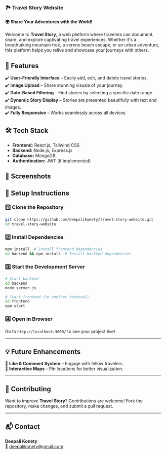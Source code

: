 ### 🏞️ Travel Story Website  

#### 🌍 Share Your Adventures with the World!  

Welcome to **Travel Story**, a web platform where travelers can document, share, and explore captivating travel experiences. Whether it's a breathtaking mountain trek, a serene beach escape, or an urban adventure, this platform helps you relive and showcase your journeys with others.  


## 🚀 Features  

✔️ **User-Friendly Interface** – Easily add, edit, and delete travel stories.  
✔️ **Image Upload** – Share stunning visuals of your journey.  
✔️ **Date-Based Filtering** – Find stories by selecting a specific date range.  
✔️ **Dynamic Story Display** – Stories are presented beautifully with text and images.  
✔️ **Fully Responsive** – Works seamlessly across all devices.  


## 🛠️ Tech Stack  

- **Frontend:** React.js, Tailwind CSS  
- **Backend:** Node.js, Express.js  
- **Database:** MongoDB    
- **Authentication:** JWT (if implemented)  


## 📸 Screenshots  


## 🔧 Setup Instructions  

### 1️⃣ Clone the Repository  
```bash
git clone https://github.com/deepalikonety/travel-story-website.git
cd travel-story-website
```

### 2️⃣ Install Dependencies  
```bash
npm install  # Install frontend dependencies
cd backend && npm install  # Install backend dependencies
```

### 3️⃣ Start the Development Server  
```bash
# Start backend
cd backend
node server.js  

# Start frontend (in another terminal)
cd frontend
npm start
```

### 4️⃣ Open in Browser  
Go to `http://localhost:3000/` to see your project live!  

---

## 💡 Future Enhancements  
🔹 **Like & Comment System** – Engage with fellow travelers.  
🔹 **Interactive Maps** – Pin locations for better visualization.  

---

## 🙌 Contributing  

Want to improve **Travel Story**? Contributions are welcome! Fork the repository, make changes, and submit a pull request.  

---

## 📬 Contact  

**Deepali Konety**  
📧 deepalikonety@gmail.com  

